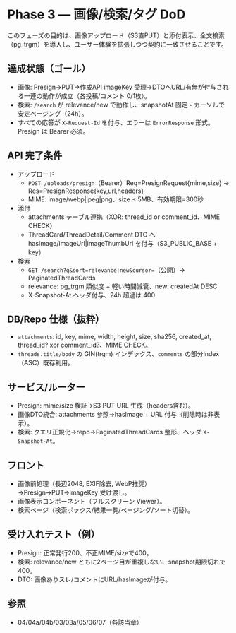 # Phase 3 — 画像/検索/タグ DoD

このフェーズの目的は、画像アップロード（S3直PUT）と添付表示、全文検索（pg_trgm）を導入し、ユーザー体験を拡張しつつ契約に一致させることです。

## 達成状態（ゴール）
- 画像: Presign→PUT→作成API imageKey 受理→DTOへURL/有無が付与される一連の動作が成立（各投稿/コメント 0/1枚）。
- 検索: `/search` が relevance/new で動作し、snapshotAt 固定・カーソルで安定ページング（24h）。
- すべての応答が `X-Request-Id` を付与、エラーは `ErrorResponse` 形式。Presign は Bearer 必須。

## API 完了条件
- アップロード
  - `POST /uploads/presign`（Bearer）Req=PresignRequest{mime,size} → Res=PresignResponse{key,url,headers}
  - MIME: image/webp|jpeg|png、size ≤ 5MB、有効期限=300秒
- 添付
  - attachments テーブル連携（XOR: thread_id or comment_id、MIME CHECK）
  - ThreadCard/ThreadDetail/Comment DTO へ hasImage/imageUrl|imageThumbUrl を付与（S3_PUBLIC_BASE + key）
- 検索
  - `GET /search?q&sort=relevance|new&cursor=`（公開）→ PaginatedThreadCards
  - relevance: pg_trgm 類似度 + 軽い時間減衰、new: createdAt DESC
  - X-Snapshot-At ヘッダ付与、24h 超過は 400

## DB/Repo 仕様（抜粋）
- `attachments`: id, key, mime, width, height, size, sha256, created_at, thread_id? xor comment_id?、MIME CHECK。
- `threads.title/body` の GIN(trgm) インデックス、`comments` の部分Index（ASC）既存利用。

## サービス/ルーター
- Presign: mime/size 検証→S3 PUT URL 生成（headers含む）。
- 画像DTO統合: attachments 参照→hasImage + URL 付与（削除時は非表示）。
- 検索: クエリ正規化→repo→PaginatedThreadCards 整形、ヘッダ `X-Snapshot-At`。

## フロント
- 画像前処理（長辺2048, EXIF除去, WebP推奨）→Presign→PUT→imageKey 受け渡し。
- 画像表示コンポーネント（フルスクリーン Viewer）。
- 検索ページ（検索ボックス/結果一覧/ページング/ソート切替）。

## 受け入れテスト（例）
- Presign: 正常発行200、不正MIME/sizeで400。
- 検索: relevance/new ともに2ページ目が重複しない、snapshot期限切れで400。
- DTO: 画像ありスレ/コメントにURL/hasImageが付与。

## 参照
- 04/04a/04b/03/03a/05/06/07（各該当章）